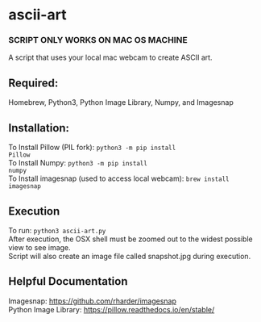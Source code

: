 # ascii-art
### SCRIPT ONLY WORKS ON MAC OS MACHINE
A script that uses your local mac webcam to create ASCII art.
## Required:
Homebrew, Python3, Python Image Library, Numpy, and Imagesnap
## Installation:
To Install Pillow (PIL fork):
<code>python3 -m pip install Pillow</code> </br>
To Install Numpy:
<code>python3 -m pip install numpy</code> </br>
To Install imagesnap (used to access local webcam):
<code>brew install imagesnap</code>
## Execution
To run: <code>python3 ascii-art.py</code> </br>
After execution, the OSX shell must be zoomed out to the widest possible view to see image. </br>
Script will also create an image file called snapshot.jpg during execution. 
## Helpful Documentation
Imagesnap: https://github.com/rharder/imagesnap </br>
Python Image Library: https://pillow.readthedocs.io/en/stable/
